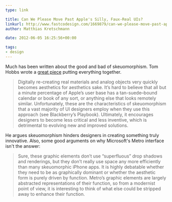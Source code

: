 ```yaml
---
type: link

title: Can We Please Move Past Apple's Silly, Faux-Real UIs?
linkurl: http://www.fastcodesign.com/1669879/can-we-please-move-past-apples-silly-faux-real-uis
author: Matthias Kretschmann

date: 2012-06-05 16:25:56+00:00

tags:
- design
---
```


Much has been written about the good and bad of skeuomorphism. Tom Hobbs wrote a [great piece](http://www.fastcodesign.com/1669879/can-we-please-move-past-apples-silly-faux-real-uis) putting everything together.

> Digitally re-creating real materials and analog objects very quickly becomes aesthetics for aesthetics sake. It’s hard to believe that all but a minute percentage of Apple’s user base has a tan-suede–bound calendar or book of any sort, or anything else that looks remotely similar. Unfortunately, these are the characteristics of skeuomorphism that a vast majority of UI designers employ when they use this approach (see Blackberry’s Playbook). Ultimately, it encourages designers to become less critical and less inventive, which is detrimental to evolving new and improved solutions.

He argues skeuomorphism hinders designers in creating something truly innovative. Also, some good arguments on why Microsoft's Metro interface isn't the answer:

> Sure, these graphic elements don’t use “superfluous” drop shadows and renderings, but they don’t really use space any more efficiently than many skeuomorphic iPhone apps. It is highly debatable whether they need to be as graphically dominant or whether the aesthetic form is purely driven by function. Metro’s graphic elements are largely abstracted representations of their function, so from a modernist point of view, it is interesting to think of what else could be stripped away to enhance their function.
